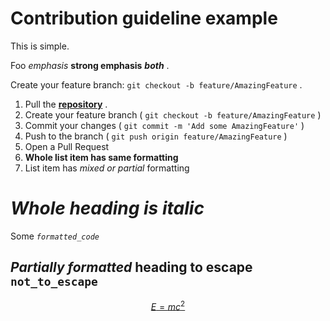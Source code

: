 # Contribution guideline example

This is simple.

Foo *emphasis* **strong emphasis** ***both*** .

Create your feature branch: `git checkout -b feature/AmazingFeature` .

1. Pull the [**repository**](https://github.com/docling-project/docling) .
2. Create your feature branch ( `git checkout -b feature/AmazingFeature` )
3. Commit your changes ( `git commit -m 'Add some AmazingFeature'` )
4. Push to the branch ( `git push origin feature/AmazingFeature` )
5. Open a Pull Request
6. **Whole list item has same formatting**
7. List item has *mixed or partial* formatting

# *Whole heading is italic*

Some *`formatted_code`*

## *Partially formatted* heading to escape `not_to_escape`

[$$E=mc^2$$](https://en.wikipedia.org/wiki/Albert_Einstein)
